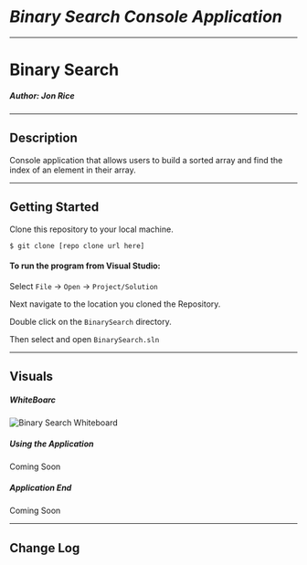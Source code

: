 # ***Binary Search Console Application***
------------------------------

# Binary Search
##### *Author: Jon Rice*

------------------------------

## Description
Console application that allows users to build a sorted array and find the index of an element in their array.

------------------------------

## Getting Started
Clone this repository to your local machine.
```
$ git clone [repo clone url here]
```
#### To run the program from Visual Studio:
Select ```File``` -> ```Open``` -> ```Project/Solution```

Next navigate to the location you cloned the Repository.

Double click on the ```BinarySearch``` directory.

Then select and open ```BinarySearch.sln```

------------------------------

## Visuals


##### WhiteBoarc
![Binary Search Whiteboard](https://user-images.githubusercontent.com/47017138/59447848-d7786000-8db8-11e9-892a-26cc26ee8dd2.jpg)
##### Using the Application
Coming Soon
##### Application End
Coming Soon

------------------------------

## Change Log
